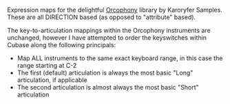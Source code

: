 Expression maps for the delightful [Orcophony](https://shop.karoryfer.com/products/orcophony) library by Karoryfer Samples. These are all DIRECTION based (as opposed to "attribute" based).

The key-to-articulation mappings within the Orcophony instruments are unchanged, however I have attempted to order the keyswitches within Cubase along the following principals:

* Map ALL instruments to the same exact keyboard range, in this case the range starting at C-2
* The first (default) articulation is always the most basic "Long" articulation, if applicable
* The second articulation is almost always the most basic "Short" articulation
